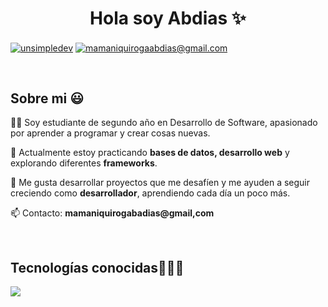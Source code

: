 <h1 align="center">Hola soy Abdias ✨ </h1> 

<p align="left">
<a href="https://www.linkedin.com/in/abdias-mamani-quiroga" target="blank"><img align="center" src="https://img.shields.io/badge/LinkedIn-0077B5?style=for-the-badge&logo=linkedin&logoColor=white" alt="unsimpledev"/></a>
<a href = "mailto:mamaniquirogaabdias@gmail.com" target="blank"><img align="center" src="https://img.shields.io/badge/Gmail-D14836?style=for-the-badge&logo=gmail&logoColor=white" alt="mamaniquirogaabdias@gmail.com"  /></a>
</p>

<br>
<h2>Sobre mi 😃</h2>
<p align="left">
👨‍💻 Soy estudiante de segundo año en Desarrollo de Software, apasionado por aprender a programar y crear cosas nuevas.  

💾 Actualmente estoy practicando **bases de datos, desarrollo web** y explorando diferentes **frameworks**.  

🚀 Me gusta desarrollar proyectos que me desafíen y me ayuden a seguir creciendo como **desarrollador**, aprendiendo cada día un poco más.  

📫 Contacto: **mamaniquirogabadias@gmail,com**
  </p>
<br>
<h2 >Tecnologías conocidas👨🏻‍💻</h2>
<!--tech stack icons-->
<p align="left">
  <a href="">
    <img src="https://skillicons.dev/icons?i=css,html,js,mysql,sqlite,git,github,linux,django" />
  </a>
</p>
